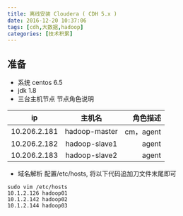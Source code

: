 ```yaml
---
title: 离线安装 Cloudera ( CDH 5.x )
date: 2016-12-20 10:37:06
tags: [cdh,大数据,hadoop]
categories: [技术积累]
---
```

## 准备
- 系统 centos 6.5
- jdk 1.8
- 三台主机节点
    节点角色说明

| ip                  | 主机名                 | 角色描述     |
| --------------|:------------------:| ------------:|
| 10.206.2.181 | hadoop-master | cm，agent  |
| 10.206.2.182 | hadoop-slave1  | agent          |
| 10.206.2.183 | hadoop-slave2  | agent          |

- 域名解析
配置/etc/hosts, 将以下代码追加刀文件末尾即可
```
sudo vim /etc/hosts
10.1.2.126 hadoop01 
10.1.2.142 hadoop02 
10.1.2.144 hadoop03
```
